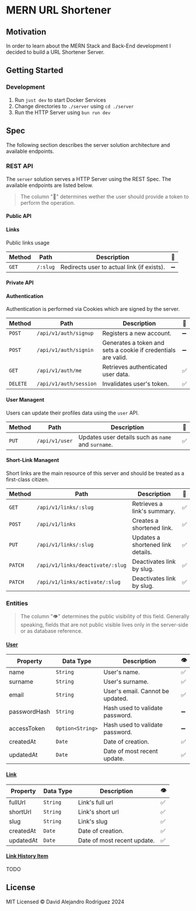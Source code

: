# MERN URL Shortener

## Motivation

In order to learn about the MERN Stack and
Back-End development I decided to build a
URL Shortener Server.

## Getting Started

### Development

1. Run `just dev` to start Docker Services
2. Change directories to `./server` using `cd ./server`
3. Run the HTTP Server using `bun run dev`

## Spec

The following section describes the server solution
architecture and available endpoints.

### REST API

The `server` solution serves a HTTP Server using the
REST Spec. The available endpoints are listed below.

> The column "🔐" determines wether the user should
> provide a token to perform the operation.

#### Public API

#### Links

Public links usage

Method | Path | Description | 🔐
--- | --- | --- | ---
`GET` | `/:slug` | Redirects user to actual link (if exists). | ➖

#### Private API

#### Authentication

Authentication is performed via Cookies which are
signed by the server.

Method | Path | Description | 🔐
--- | --- | --- | ---
`POST` | `/api/v1/auth/signup` | Registers a new account. | ➖
`POST` | `/api/v1/auth/signin` | Generates a token and sets a cookie if credentials are valid. | ➖
`GET` | `/api/v1/auth/me` | Retrieves authenticated user data. | ✅
`DELETE` | `/api/v1/auth/session` | Invalidates user's token. | ✅


#### User Managent

Users can update their profiles data using the `user`
API.

Method | Path | Description | 🔐
--- | --- | --- | ---
`PUT` | `/api/v1/user` | Updates user details such as `name` and `surname`. | ✅

#### Short-Link Managent

Short links are the main resource of this server and
should be treated as a first-class citizen.

Method | Path | Description | 🔐
--- | --- | --- | ---
`GET` | `/api/v1/links/:slug` | Retrieves a link's summary. | ✅
`POST` | `/api/v1/links` | Creates a shortened link. | ✅
`PUT` | `/api/v1/links/:slug` | Updates a shortened link details. | ✅
`PATCH` | `/api/v1/links/deactivate/:slug` | Deactivates link by slug. | ✅
`PATCH` | `/api/v1/links/activate/:slug` | Deactivates link by slug. | ✅

### Entities

> The column "👁️" determines the public visibility of this field.
> Generally speaking, fields that are not public visible lives only
> in the server-side or as database reference.

#### <ins>User</ins>

Property | Data Type | Description | 👁️
--- | --- | --- | ---
name | `String` | User's name. | ✅
surname | `String` | User's surname. | ✅
email | `String` | User's email. Cannot be updated. | ✅
passwordHash | `String` | Hash used to validate password. | ➖
accessToken | `Option<String>` | Hash used to validate password. | ➖
createdAt | `Date` | Date of creation. | ✅
updatedAt | `Date` | Date of most recent update. | ✅

#### <ins>Link</ins>

Property | Data Type | Description | 👁️
--- | --- | --- | ---
fullUrl | `String` | Link's full url | ✅
shortUrl | `String` | Link's short url | ✅
slug | `String` | Link's slug | ✅
createdAt | `Date` | Date of creation. | ✅
updatedAt | `Date` | Date of most recent update. | ✅


#### <ins>Link History Item</ins>
 
TODO
 
## License

MIT Licensed &copy; David Alejandro Rodríguez 2024
